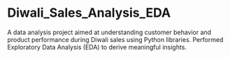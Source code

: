 # Diwali_Sales_Analysis_EDA
 A data analysis project aimed at understanding customer behavior and product performance during Diwali sales using Python libraries. Performed Exploratory Data Analysis (EDA) to derive meaningful insights.
